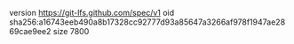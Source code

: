 version https://git-lfs.github.com/spec/v1
oid sha256:a16743eeb490a8b17328cc92777d93a85647a3266af978f1947ae2869cae9ee2
size 7800
